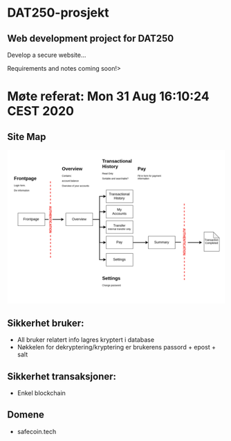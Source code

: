# DAT250-prosjekt

## Web development project for DAT250

Develop a secure website...

Requirements and notes coming soon!>

# Møte referat:       Mon 31 Aug 16:10:24 CEST 2020

## Site Map

![Image](assets/Pagemap.png)

<!-- 
Frontpage
- Innlogging
- Div info

- Autentisering

### Oversikt

- Kontooversikt
- Saldo
- Lenker til underliggende sider


### Transaksjonshistorikk

- Velg konto og se hele transaksjonshistorikk for den kontoen (read only, sorterbart)


### Overføre

- Overføre mellom egne kontoer


### Betale

Betale til en annen konto
1. Fylle ut betalingsinfo
2. Oppsumering av betalingsinfo
3. Fortsett/Avbryt

**Autentisering**
- Bekreftelse på betaling -->


## Sikkerhet bruker:

- All bruker relatert info lagres kryptert i database
- Nøkkelen for dekryptering/kryptering er brukerens passord + epost + salt


## Sikkerhet transaksjoner:

- Enkel blockchain


## Domene

- safecoin.tech



